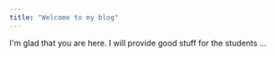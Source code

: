 ```yaml
---
title: "Welcome to my blog"
---
```


I'm glad that you are here. I will provide good stuff for the students ...
